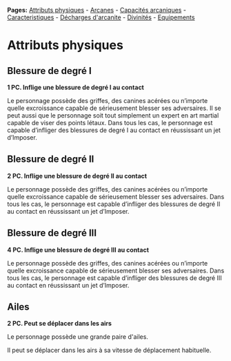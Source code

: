 **Pages:**
[Attributs physiques](../book/attributs.md) -
[Arcanes](../book/arcanes.md) -
[Capacités arcaniques](../book/capacités.md) -
[Caracteristiques](../book/caractéristiques.md) -
[Décharges d'arcanite](../book/décharges.md) -
[Divinités](../book/divinités.md) -
[Equipements](../book/équipements.md)
# Attributs physiques
## Blessure de degré I

**1 PC. Inflige une blessure de degré I au contact**

Le personnage possède des griffes, des canines acérées ou n’importe quelle excroissance capable de sérieusement blesser ses adversaires. 
Il se peut aussi que le personnage soit tout simplement un expert en art martial capable de viser des points létaux.
Dans tous les cas, le personnage est capable d’infliger des blessures de degré I au contact en réussissant un jet d’Imposer.
## Blessure de degré II

**2 PC. Inflige une blessure de degré II au contact**

Le personnage possède des griffes, des canines acérées ou n’importe quelle excroissance capable de sérieusement blesser ses adversaires. 
Dans tous les cas, le personnage est capable d’infliger des blessures de degré II au contact en réussissant un jet d’Imposer.
## Blessure de degré III

**4 PC. Inflige une blessure de degré III au contact**

Le personnage possède des griffes, des canines acérées ou n’importe quelle excroissance capable de sérieusement blesser ses adversaires.
Dans tous les cas, le personnage est capable d’infliger des blessures de degré III au contact en réussissant un jet d’Imposer.
## Ailes

**2 PC. Peut se déplacer dans les airs**

Le personnage possède une grande paire d&#039;ailes.

Il peut se déplacer dans les airs à sa vitesse de déplacement habituelle.
